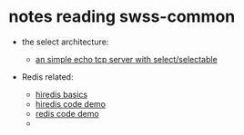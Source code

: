 # notes reading swss-common

* the select architecture:
    * [an simple echo tcp server with select/selectable](https://github.com/lolyu/aoi/blob/master/sonic/sonic-swss-common/tcp_echo_server_with_selectable.cpp)

* Redis related:
    * [hiredis basics](https://github.com/lolyu/aoi/blob/master/sonic/sonic-swss-common/hi_hiredis.md)
    * [hiredis code demo](https://github.com/lolyu/aoi/blob/master/redis/hiredis/redis_basics.cpp)
    * [redis code demo](https://github.com/lolyu/aoi/blob/master/sonic/sonic-swss-common/format_redis_command.cpp)
    * 
